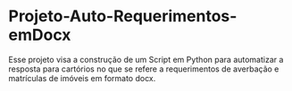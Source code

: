 # Projeto-Auto-Requerimentos-emDocx
Esse projeto visa a construção de um Script em Python para automatizar a resposta para cartórios no que se refere a requerimentos de averbação e matrículas de imóveis em formato docx.
